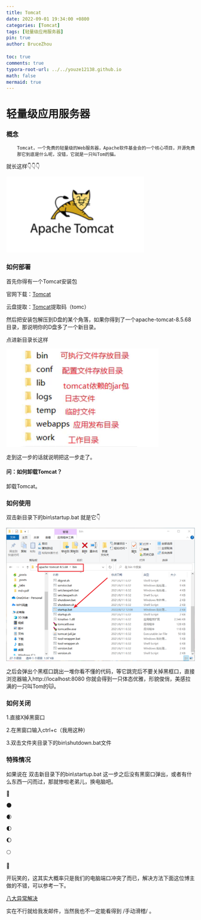 ```yaml
---
title: Tomcat
date: 2022-09-01 19:34:00 +0800
categories: [Tomcat]
tags: [轻量级应用服务器]
pin: true
author: BruceZhou

toc: true
comments: true
typora-root-url: ../../youze12138.github.io
math: false
mermaid: true
---
```


# 轻量级应用服务器

### 概念

~~~java
	Tomcat，一个免费的轻量级的Web服务器，Apache软件基金会的一个核心项目，开源免费使它深得人们喜爱。
    那它到底是什么呢，没错，它就是一只叫Tom的猫。
~~~

就长这样👇👇👇

![image-20220828193956528](/assets/blog_res/2022-08-28-Tomcat.assets/image-20220828193956528.png)

### 如何部署

首先你得有一个Tomcat安装包

官网下载：[Tomcat](https://tomcat.apache.org/)

云盘提取：[Tomcat](https://pan.baidu.com/s/1UojIMRIJMoeEBLtfT-8ofw)提取码（tomc）



然后把安装包解压到D盘的某个角落，如果你得到了一个apache-tomcat-8.5.68目录，那说明你的D盘多了一个新目录。

点进新目录长这样

![image-20220828200202630](/assets/blog_res/2022-08-28-Tomcat.assets/image-20220828200202630.png)

走到这一步的话就说明把这一步走了。



#### 问：如何卸载Tomcat？

卸载Tomcat。

### 如何使用

双击新目录下的bin\startup.bat  就是它👇

![image-20220828200817855](/assets/blog_res/2022-08-28-Tomcat.assets/image-20220828200817855.png)

之后会弹出个黑框口跳出一堆你看不懂的代码，等它跳完后不要关掉黑框口，直接浏览器输入http://localhost:8080 你就会得到一只体态优雅，形貌俊俏，美感拉满的一只叫Tom的🐱。

### 如何关闭

1.直接X掉黑窗口

2.在黑窗口输入ctrl+c（我用这种）

3.双击文件夹目录下的bin\shutdown.bat文件

### 特殊情况

如果说在  双击新目录下的bin\startup.bat  这一步之后没有黑窗口弹出，或者有什么东西一闪而过，那就惨啦老弟儿，换电脑吧。

🌚

🌑

🌒

🌓

🌔

🌕

🌝

开玩笑的，这其实大概率只是我们的电脑端口冲突了而已，解决方法下面这位博主做的不错，可以参考一下。

[八大异常解决](https://blog.csdn.net/weixin_69553582/article/details/124893550)

实在不行就给我发邮件，当然我也不一定能看得到   /手动滑稽/   。
